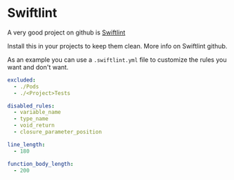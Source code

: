 # Swiftlint

A very good project on github is [Swiftlint](https://github.com/realm/SwiftLint)

Install this in your projects to keep them clean. More info on Swiftlint github.

As an example you can use a `.swiftlint.yml` file to customize the rules you want and don't want.

```yml
excluded:
  - ./Pods
  - ./<Project>Tests

disabled_rules:
  - variable_name
  - type_name
  - void_return
  - closure_parameter_position

line_length:
  - 180

function_body_length:
  - 200
```
